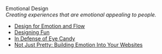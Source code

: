 Emotional Design  
_Creating experiences that are emotional appealing to people._

*   [Design for Emotion and Flow](http://www.boxesandarrows.com/view/design-for-emotion)  
*   [Designing Fun](http://www.alistapart.com/articles/designing-fun/)  
*   [In Defense of Eye Candy](http://alistapart.com/article/indefenseofeyecandy)  
*   [Not Just Pretty: Building Emotion Into Your Websites](http://www.smashingmagazine.com/2012/04/building-emotion-into-your-websites/)
